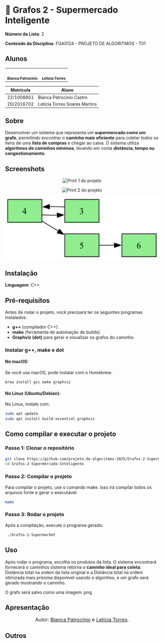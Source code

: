 # 🛒 Grafos 2 - Supermercado Inteligente

**Número da Lista**: 2


**Conteúdo da Disciplina**: FGA0124 - PROJETO DE ALGORITMOS - T01  


## Alunos


<div align = "center">
<table>
  <tr>
    <td align="center"><a href="https://github.com/BiancaPatrocinio7"><img style="border-radius: 50%;" src="https://github.com/BiancaPatrocinio7.png" width="190;" alt=""/><br /><sub><b>Bianca Patrocínio</b></sub></a><br /><a href="Link git" title="Rocketseat"></a></td>
    <td align="center"><a href="https://github.com/leticiatmartins"><img style="border-radius: 50%;" src="https://github.com/leticiatmartins.png" width="190px;" alt=""/><br /><sub><b>Leticia Torres </b></sub></a><br />
  </tr>
</table>

| Matrícula   | Aluno                             |
| ----------- | ---------------------------------- |
| 22/1008801  | Bianca Patrocínio Castro           |
| 20/2016702  | Leticia Torres Soares Martins      |
</div>

## Sobre 
Desenvolver um sistema que representa um **supermercado como um grafo**, permitindo encontrar o **caminho mais eficiente** para coletar todos os itens de uma **lista de compras** e chegar ao caixa. O sistema utiliza **algoritmos de caminhos mínimos**, levando em conta **distância, tempo ou congestionamento**.
## Screenshots
<p align="center">
  <img src="Documentos/screenshots/Captura de Tela 2025-05-12 às 13.54.28.png" alt="Print 1 do projeto" width="600"/>
</p>

<p align="center">
  <img src="Documentos/screenshots/Captura de Tela 2025-05-12 às 13.54.45.png" alt="Print 2 do projeto" width="600"/>
</p>

<p align="center">
  <img src="Documentos/screenshots/caminho_otimizado.png" alt="Print 3 do projeto" width="600"/>
</p>




## Instalação 
**Linguagem**:  C++
## Pré-requisitos

Antes de rodar o projeto, você precisará ter os seguintes programas instalados:

- **g++** (compilador C++).
- **make** (ferramenta de automação de builds).
- **Graphviz (dot)** para gerar e visualizar os grafos do caminho.

### Instalar g++, make e dot

#### No macOS:
Se você usa macOS, pode instalar com o Homebrew:

```bash
brew install gcc make graphviz
```

#### No Linux (Ubuntu/Debian):
No Linux, instale com:

```bash
sudo apt update
sudo apt install build-essential graphviz
```

## Como compilar e executar o projeto
### Passo 1: Clonar o repositório
```bash
git clone https://github.com/projeto-de-algoritmos-2025/Grafos-2-Supermercado-Inteligente.git
cd Grafos-2-Supermercado-Inteligente
```

### Passo 2: Compilar o projeto
Para compilar o projeto, use o comando make. Isso irá compilar todos os arquivos fonte e gerar o executável:

```bash
make
```

### Passo 3: Rodar o projeto
Após a compilação, execute o programa gerado:

```bash
 ./Grafos-1-Supermarket
```


## Uso 
Após rodar o programa, escolha os produtos da lista. O sistema encontrará fornecerá o caminhos sistema retorna o **caminho ideal para coleta**: Distância total na ordem da lista original e a Distância total na ordem otimizada mais próxima disponível usando o algoritmo, e um grafo será gerado mostrando o caminho.

O grafo será salvo como uma imagem .png

## Apresentação 



<font size="3"><p style="text-align: center">Autor: [Bianca Patrocínio](https://github.com/BiancaPatrocinio7) e [Letícia Torres](https://github.com/leticiatmartins).</p></font>


## Outros 



